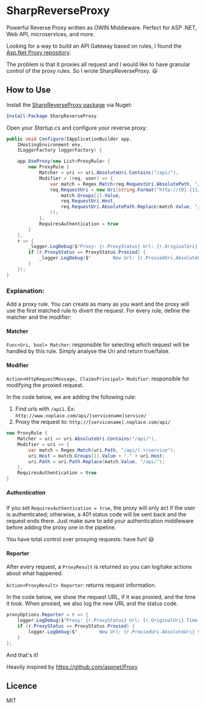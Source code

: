 SharpReverseProxy
=================

Powerful Reverse Proxy written as OWIN Middleware. Perfect for ASP .NET, Web API, microservices, and more.

Looking for a way to build an API Gateway based on rules, I found the [Asp.Net Proxy repository](https://github.com/aspnet/Proxy).

The problem is that it proxies all request and I would like to have granular control of the proxy rules. So I wrote SharpReverseProxy. 😃

## How to Use

Install the [SharpReverseProxy package](https://www.nuget.org/packages/SharpReverseProxy/) via Nuget:

```powershell
Install-Package SharpReverseProxy
```

Open your *Startup.cs* and configure your reverse proxy:

```csharp
public void Configure(IApplicationBuilder app, 
    IHostingEnvironment env, 
    ILoggerFactory loggerFactory) {

    app.UseProxy(new List<ProxyRule> {
        new ProxyRule {
            Matcher = uri => uri.AbsoluteUri.Contains("/api/"),
            Modifier = (req, user) => {
                var match = Regex.Match(req.RequestUri.AbsolutePath, "/api/(.+)service");
                req.RequestUri = new Uri(string.Format("http://{0}.{1}/{2}",
                    match.Groups[1].Value,
                    req.RequestUri.Host,
                    req.RequestUri.AbsolutePath.Replace(match.Value, "/api/")
                ));
            },
            RequiresAuthentication = true
        }
    },
    r => {
        _logger.LogDebug($"Proxy: {r.ProxyStatus} Url: {r.OriginalUri} Time: {r.Elipsed}");
        if (r.ProxyStatus == ProxyStatus.Proxied) {
            _logger.LogDebug($"        New Url: {r.ProxiedUri.AbsoluteUri} Status: {r.HttpStatusCode}");
        }
    });
}
```

### Explanation:

Add a proxy rule. You can create as many as you want and the proxy will use the first matched rule to divert the request.
For every rule, define the matcher and the modifier:

#### Matcher

`Func<Uri, bool> Matcher`: responsible for selecting which request will be handled by this rule. Simply analyse the Uri and return true/false.

#### Modifier

`Action<HttpRequestMessage, ClaimsPrincipal> Modifier`: responsible for modifying the proxied request.

In the code below, we are adding the following rule:

1. Find urls with `/api1`.  Ex: `http://www.noplace.com/api/[servicename]service/`
2. Proxy the request to: `http://[servicename].noplace.com/api/`

```csharp
new ProxyRule {
    Matcher = uri => uri.AbsoluteUri.Contains("/api/"),
    Modifier = uri => {
        var match = Regex.Match(uri.Path, "/api/(.+)service");
        uri.Host = match.Groups[1].Value + "." + uri.Host;
        uri.Path = uri.Path.Replace(match.Value, "/api/");
    },
    RequiresAuthentication = true
}
```

##### Authentication

If you set `RequiresAuthentication = true`, the proxy will only act if the user is authenticated; otherwise, a 401 status code will be sent back and the request ends there. Just make sure to add your authentication middleware before adding the proxy one in the pipeline.

You have total control over proxying requests: have fun! 😃

#### Reporter

After every request, a `ProxyResult` is returned so you can log/take actions about what happened.

`Action<ProxyResult> Reporter`: returns request information.

In the code below, we show the request URL, if it was proxied, and the time it took. When proxied, we also log the new URL and the status code.

```csharp
proxyOptions.Reporter = r => {
    logger.LogDebug($"Proxy: {r.ProxyStatus} Url: {r.OriginalUri} Time: {r.Elipsed}");
    if (r.ProxyStatus == ProxyStatus.Proxied) {
        logger.LogDebug($"        New Url: {r.ProxiedUri.AbsoluteUri} Status: {r.HttpStatusCode}");
    }
};
```

And that's it!

Heavily inspired by https://github.com/aspnet/Proxy

## Licence

MIT
